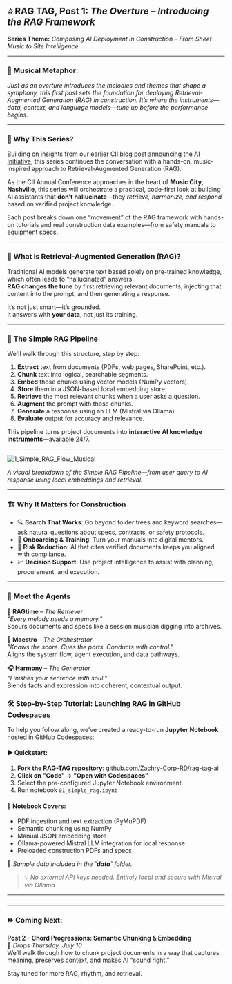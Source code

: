 ## 🎶 RAG TAG, Post 1: *The Overture – Introducing the RAG Framework*

**Series Theme:** *Composing AI Deployment in Construction – From Sheet Music to Site Intelligence*

---

### 🎼 Musical Metaphor:

*Just as an overture introduces the melodies and themes that shape a symphony, this first post sets the foundation for deploying Retrieval-Augmented Generation (RAG) in construction. It’s where the instruments—data, context, and language models—tune up before the performance begins.*

---

### 🎯 Why This Series?

Building on insights from our earlier [CII blog post announcing the AI Initiative](https://www.construction-institute.org/blog/announcing-a-cii-ai-initiative), this series continues the conversation with a hands-on, music-inspired approach to Retrieval-Augmented Generation (RAG).

As the CII Annual Conference approaches in the heart of **Music City, Nashville**, this series will orchestrate a practical, code-first look at building AI assistants that **don’t hallucinate**—they *retrieve, harmonize, and respond* based on verified project knowledge.

Each post breaks down one “movement” of the RAG framework with hands-on tutorials and real construction data examples—from safety manuals to equipment specs.

---

### 🧠 What is Retrieval-Augmented Generation (RAG)?

Traditional AI models generate text based solely on pre-trained knowledge, which often leads to “hallucinated” answers.\
**RAG changes the tune** by first retrieving relevant documents, injecting that content into the prompt, and then generating a response.

It’s not just smart—it’s grounded.\
It answers with **your data**, not just its training.

---

### 🔧 The Simple RAG Pipeline

We'll walk through this structure, step by step:

1. **Extract** text from documents (PDFs, web pages, SharePoint, etc.).
2. **Chunk** text into logical, searchable segments.
3. **Embed** those chunks using vector models (NumPy vectors).
4. **Store** them in a JSON-based local embedding store.
5. **Retrieve** the most relevant chunks when a user asks a question.
6. **Augment** the prompt with those chunks.
7. **Generate** a response using an LLM (Mistral via Ollama).
8. **Evaluate** output for accuracy and relevance.

This pipeline turns project documents into **interactive AI knowledge instruments**—available 24/7.



---

![1_Simple_RAG_Flow_Musical](https://github.com/user-attachments/assets/a4a62adc-8064-4f45-997e-2c6eb21e2310)


*A visual breakdown of the Simple RAG Pipeline—from user query to AI response using local embeddings and retrieval.*

---

### 🏗️ Why It Matters for Construction

- 🔍 **Search That Works**: Go beyond folder trees and keyword searches—ask natural questions about specs, contracts, or safety protocols.
- 🧠 **Onboarding & Training**: Turn your manuals into digital mentors.
- 🚧 **Risk Reduction**: AI that cites verified documents keeps you aligned with compliance.
- 📈 **Decision Support**: Use project intelligence to assist with planning, procurement, and execution.

---

### 🎤 Meet the Agents

**🎷 RAGtime** – *The Retriever*\
*"Every melody needs a memory."*\
Scours documents and specs like a session musician digging into archives.

**🎼 Maestro** – *The Orchestrator*\
*"Knows the score. Cues the parts. Conducts with control."*\
Aligns the system flow, agent execution, and data pathways.

**🎧 Harmony** – *The Generator*\
*"Finishes your sentence with soul."*\
Blends facts and expression into coherent, contextual output.



### 🛠️ Step-by-Step Tutorial: Launching RAG in GitHub Codespaces

To help you follow along, we’ve created a ready-to-run **Jupyter Notebook** hosted in GitHub Codespaces:

#### ▶️ Quickstart:

1. **Fork the RAG-TAG repository**: [github.com/Zachry-Corp-RD/rag-tag-ai](https://github.com/Zachry-Corp-RD/rag-tag-ai)
2. **Click on "Code" → "Open with Codespaces"**
3. Select the pre-configured Jupyter Notebook environment.
4. Run notebook `01_simple_rag.ipynb`

#### 🧪 Notebook Covers:

- PDF ingestion and text extraction (PyMuPDF)
- Semantic chunking using NumPy
- Manual JSON embedding store
- Ollama-powered Mistral LLM integration for local response
- Preloaded construction PDFs and specs

📂 *Sample data included in the **************\`data\`************** folder.*

> 💡 *No external API keys needed. Entirely local and secure with Mistral via Ollama.*

---

###

---

### ⏩ Coming Next:

**Post 2 – Chord Progressions: Semantic Chunking & Embedding**\
📅 *Drops Thursday, July 10*\
We’ll walk through how to chunk project documents in a way that captures meaning, preserves context, and makes AI “sound right.”

Stay tuned for more RAG, rhythm, and retrieval.

